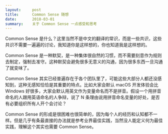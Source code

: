 ```yaml
---
layout:     post
title:      Common Sense 随想
date:       2018-03-01
summary:    关于 Common Sense 一点感受和思考
---
```


Common Sense 是什么？这里当然不是中文的翻译的常识，而是一些共识，这些共识不需要一遍遍的讨论，我知道你是这样想的，你也知道我是这样想的。

Common Sense 是一种默契，是一种集体很自然的习惯，而不需要刻意作为规则去制定，强制去准守。这种默契会避免很多无意义的沟通，因为很多东西一旦沟通了就变味了。

Common Sense 其实已经普遍存在于各个团队里了，可能这些大部分人都还没感知到，这种无感知恰恰是其重要的特点。比如大家会默认 macOS 开发体验会比 Windows 好很多，大家会默认用英文作为变量命名而不是拼音。假设一个用拼音命名的人跟用英语命名的人争辩，说了 N 条理由说用拼音命名变量的好处，是否有必要组织所有人开个会讨论？

Common Sense 的形成是很困难也很简单的，因为每个人的经历和认知都不一样。但是几乎有条最直接的办法就是参考业界最佳实践，当然没人能定义何为最佳实践，理解这个其实也需要 Common Sense。